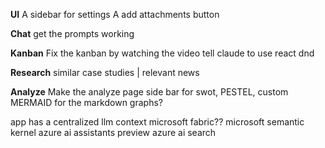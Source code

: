 **UI**
A sidebar for settings
A add attachments button

**Chat**
get the prompts working

**Kanban**
Fix the kanban by watching the video
tell claude to use react dnd

**Research**
similar case studies | relevant news

**Analyze**
Make the analyze page
side bar for swot, PESTEL, custom
MERMAID for the markdown graphs?


app has a centralized llm context
microsoft fabric??
microsoft semantic kernel
azure ai assistants preview
azure ai search









